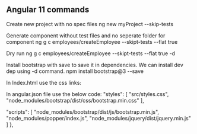 Angular 11 commands
----------------------------------------------------------------------
Create new project with no spec files
ng new myProject --skip-tests

Generate  component without test files and no seperate folder for component
ng g c employees/createEmployee --skipt-tests --flat true

Dry run
ng g c employees/createEmployee --skipt-tests --flat true -d

Install bootstrap with save to save it in dependencies. We can install dev dep using -d command.
npm install bootstrap@3 --save

In Index.html use the css links:
  <link rel="stylesheet" href="https://maxcdn.bootstrapcdn.com/bootstrap/3.4.1/css/bootstrap.min.css">
  <script src="https://ajax.googleapis.com/ajax/libs/jquery/3.5.1/jquery.min.js"></script>
  <script src="https://maxcdn.bootstrapcdn.com/bootstrap/3.4.1/js/bootstrap.min.js"></script>

In angular.json file use the below code:
"styles": [
              "src/styles.css",
              "node_modules/bootstrap/dist/css/bootstrap.min.css"
            ],
            
"scripts": [
              "node_modules/bootstrap/dist/js/bootstrap.min.js",
              "node_modules/popper/index.js",
              "node_modules/jquery/dist/jquery.min.js"
            ]
          },